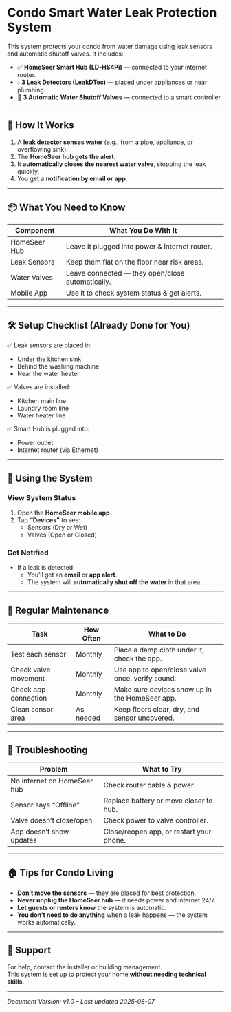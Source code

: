 # Condo Smart Water Leak Protection System

This system protects your condo from water damage using leak sensors and automatic shutoff valves. It includes:

- ✅ **HomeSeer Smart Hub (LD-HS4Pi)** — connected to your internet router.
- 💧 **3 Leak Detectors (LeakDTec)** — placed under appliances or near plumbing.
- 🔧 **3 Automatic Water Shutoff Valves** — connected to a smart controller.

---

## 🧠 How It Works

1. A **leak detector senses water** (e.g., from a pipe, appliance, or overflowing sink).
2. The **HomeSeer hub gets the alert**.
3. It **automatically closes the nearest water valve**, stopping the leak quickly.
4. You get a **notification by email or app**.

---

## 📦 What You Need to Know

| Component         | What You Do With It                          |
|------------------|-----------------------------------------------|
| HomeSeer Hub     | Leave it plugged into power & internet router. |
| Leak Sensors     | Keep them flat on the floor near risk areas.   |
| Water Valves     | Leave connected — they open/close automatically. |
| Mobile App       | Use it to check system status & get alerts.   |

---

## 🛠 Setup Checklist (Already Done for You)

✅ Leak sensors are placed in:
- Under the kitchen sink  
- Behind the washing machine  
- Near the water heater  

✅ Valves are installed:
- Kitchen main line  
- Laundry room line  
- Water heater line  

✅ Smart Hub is plugged into:
- Power outlet  
- Internet router (via Ethernet)

---

## 📱 Using the System

### View System Status
1. Open the **HomeSeer mobile app**.
2. Tap **“Devices”** to see:
   - Sensors (Dry or Wet)
   - Valves (Open or Closed)

### Get Notified
- If a leak is detected:
  - You’ll get an **email** or **app alert**.
  - The system will **automatically shut off the water** in that area.

---

## 🔄 Regular Maintenance

| Task                         | How Often | What to Do                                      |
|------------------------------|-----------|-------------------------------------------------|
| Test each sensor             | Monthly   | Place a damp cloth under it, check the app.     |
| Check valve movement         | Monthly   | Use app to open/close valve once, verify sound. |
| Check app connection         | Monthly   | Make sure devices show up in the HomeSeer app.  |
| Clean sensor area            | As needed | Keep floors clear, dry, and sensor uncovered.   |

---

## 🔧 Troubleshooting

| Problem                            | What to Try                                      |
|------------------------------------|--------------------------------------------------|
| No internet on HomeSeer hub        | Check router cable & power.                     |
| Sensor says “Offline”              | Replace battery or move closer to hub.         |
| Valve doesn’t close/open           | Check power to valve controller.                |
| App doesn’t show updates           | Close/reopen app, or restart your phone.        |

---

## 🏠 Tips for Condo Living

- **Don’t move the sensors** — they are placed for best protection.
- **Never unplug the HomeSeer hub** — it needs power and internet 24/7.
- **Let guests or renters know** the system is automatic.
- **You don’t need to do anything** when a leak happens — the system works automatically.

---

## 👋 Support

For help, contact the installer or building management.  
This system is set up to protect your home **without needing technical skills**.

---

*Document Version: v1.0 – Last updated 2025-08-07*
